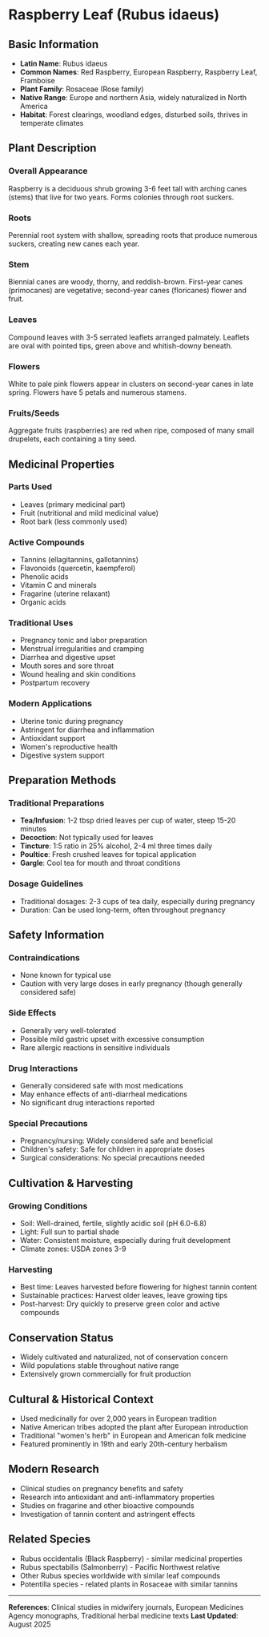 # Raspberry Leaf (Rubus idaeus)

## Basic Information
- **Latin Name**: Rubus idaeus
- **Common Names**: Red Raspberry, European Raspberry, Raspberry Leaf, Framboise
- **Plant Family**: Rosaceae (Rose family)
- **Native Range**: Europe and northern Asia, widely naturalized in North America
- **Habitat**: Forest clearings, woodland edges, disturbed soils, thrives in temperate climates

## Plant Description

### Overall Appearance
Raspberry is a deciduous shrub growing 3-6 feet tall with arching canes (stems) that live for two years. Forms colonies through root suckers.

### Roots
Perennial root system with shallow, spreading roots that produce numerous suckers, creating new canes each year.

### Stem
Biennial canes are woody, thorny, and reddish-brown. First-year canes (primocanes) are vegetative; second-year canes (floricanes) flower and fruit.

### Leaves
Compound leaves with 3-5 serrated leaflets arranged palmately. Leaflets are oval with pointed tips, green above and whitish-downy beneath.

### Flowers
White to pale pink flowers appear in clusters on second-year canes in late spring. Flowers have 5 petals and numerous stamens.

### Fruits/Seeds
Aggregate fruits (raspberries) are red when ripe, composed of many small drupelets, each containing a tiny seed.

## Medicinal Properties

### Parts Used
- Leaves (primary medicinal part)
- Fruit (nutritional and mild medicinal value)
- Root bark (less commonly used)

### Active Compounds
- Tannins (ellagitannins, gallotannins)
- Flavonoids (quercetin, kaempferol)
- Phenolic acids
- Vitamin C and minerals
- Fragarine (uterine relaxant)
- Organic acids

### Traditional Uses
- Pregnancy tonic and labor preparation
- Menstrual irregularities and cramping
- Diarrhea and digestive upset
- Mouth sores and sore throat
- Wound healing and skin conditions
- Postpartum recovery

### Modern Applications
- Uterine tonic during pregnancy
- Astringent for diarrhea and inflammation
- Antioxidant support
- Women's reproductive health
- Digestive system support

## Preparation Methods

### Traditional Preparations
- **Tea/Infusion**: 1-2 tbsp dried leaves per cup of water, steep 15-20 minutes
- **Decoction**: Not typically used for leaves
- **Tincture**: 1:5 ratio in 25% alcohol, 2-4 ml three times daily
- **Poultice**: Fresh crushed leaves for topical application
- **Gargle**: Cool tea for mouth and throat conditions

### Dosage Guidelines
- Traditional dosages: 2-3 cups of tea daily, especially during pregnancy
- Duration: Can be used long-term, often throughout pregnancy

## Safety Information

### Contraindications
- None known for typical use
- Caution with very large doses in early pregnancy (though generally considered safe)

### Side Effects
- Generally very well-tolerated
- Possible mild gastric upset with excessive consumption
- Rare allergic reactions in sensitive individuals

### Drug Interactions
- Generally considered safe with most medications
- May enhance effects of anti-diarrheal medications
- No significant drug interactions reported

### Special Precautions
- Pregnancy/nursing: Widely considered safe and beneficial
- Children's safety: Safe for children in appropriate doses
- Surgical considerations: No special precautions needed

## Cultivation & Harvesting

### Growing Conditions
- Soil: Well-drained, fertile, slightly acidic soil (pH 6.0-6.8)
- Light: Full sun to partial shade
- Water: Consistent moisture, especially during fruit development
- Climate zones: USDA zones 3-9

### Harvesting
- Best time: Leaves harvested before flowering for highest tannin content
- Sustainable practices: Harvest older leaves, leave growing tips
- Post-harvest: Dry quickly to preserve green color and active compounds

## Conservation Status
- Widely cultivated and naturalized, not of conservation concern
- Wild populations stable throughout native range
- Extensively grown commercially for fruit production

## Cultural & Historical Context
- Used medicinally for over 2,000 years in European tradition
- Native American tribes adopted the plant after European introduction
- Traditional "women's herb" in European and American folk medicine
- Featured prominently in 19th and early 20th-century herbalism

## Modern Research
- Clinical studies on pregnancy benefits and safety
- Research into antioxidant and anti-inflammatory properties
- Studies on fragarine and other bioactive compounds
- Investigation of tannin content and astringent effects

## Related Species
- Rubus occidentalis (Black Raspberry) - similar medicinal properties
- Rubus spectabilis (Salmonberry) - Pacific Northwest relative
- Other Rubus species worldwide with similar leaf compounds
- Potentilla species - related plants in Rosaceae with similar tannins

---

**References**: Clinical studies in midwifery journals, European Medicines Agency monographs, Traditional herbal medicine texts
**Last Updated**: August 2025